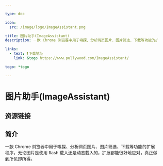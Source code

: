```yaml
---

type: doc

icon:
  src: /image/logo/ImageAssistant.png

title: 图片助手(ImageAssistant)
description: 一款 Chrome 浏览器中用于嗅探、分析网页图片、图片筛选、下载等功能的扩展程序，无论图片是使用 flash 载入还是动态载入的，扩展都能很好地应对，真正做到所见即所得。

links:
  - text: ⏬下载地址
    link: &togo https://www.pullywood.com/ImageAssistant/

togo: *togo

---
```


<ShowLogo />

# 图片助手(ImageAssistant)

<ShowBreadcrumb />

## 资源链接

<ShowLinks />

## 简介

一款 Chrome 浏览器中用于嗅探、分析网页图片、图片筛选、下载等功能的扩展程序，无论图片是使用 flash 载入还是动态载入的，扩展都能很好地应对，真正做到所见即所得。